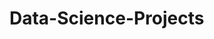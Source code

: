 # Data-Science-Projects 
  
  
     
 
    
    
      
      
       
      
   
   
     
 
  
 
 
